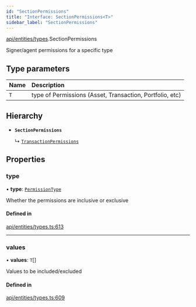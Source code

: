 ```yaml
---
id: "SectionPermissions"
title: "Interface: SectionPermissions<T>"
sidebar_label: "SectionPermissions"
---
```


[api/entities/types](../../../../../modules/API/Entities/Types/Types.md).SectionPermissions

Signer/agent permissions for a specific type

## Type parameters

| Name | Description |
| :------ | :------ |
| `T` | type of Permissions (Asset, Transaction, Portfolio, etc) |

## Hierarchy

- **`SectionPermissions`**

  ↳ [`TransactionPermissions`](../TransactionPermissions/TransactionPermissions.md)

## Properties

### type

• **type**: [`PermissionType`](../../../../../enums/API/Entities/Types/PermissionType/PermissionType.md)

Whether the permissions are inclusive or exclusive

#### Defined in

[api/entities/types.ts:613](https://github.com/PolymeshAssociation/polymesh-sdk/blob/654b99c8d/src/api/entities/types.ts#L613)

___

### values

• **values**: `T`[]

Values to be included/excluded

#### Defined in

[api/entities/types.ts:609](https://github.com/PolymeshAssociation/polymesh-sdk/blob/654b99c8d/src/api/entities/types.ts#L609)
